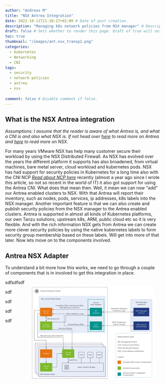 ```yaml
---
author: "Andreas M"
title: "NSX Antrea Integration"
date: 2022-10-11T21:38:27+02:00 # Date of post creation.
description: "Managing k8s network policies from NSX manager" # Description used for search engine.
draft: false # Sets whether to render this page. Draft of true will not be rendered.
toc: true
thumbnail: "/images/ant.nsx_transp1.png"
categories:
  - Kubernetes
  - Networking
  - CNI
tags:
  - security
  - network-policies
  - antrea
  - nsx

comment: false # Disable comment if false.
---
```




## What is the NSX Antrea integration 

 *Assumptions: I assume that the reader is aware of what Antrea is, and what a CNI is and also what NSX is. If not head over [here](http://antrea.io) to read more on Antrea and [here](https://www.vmware.com/products/nsx.html) to read more on NSX.* 

For many years VMware NSX has help many customer secure their workload by using the NSX Distributed Firewall. As NSX has evolved over the years the different platform it supports has also broadened, from virtual machines, bare metal server, cloud workload and kubernetes pods. NSX has had support for security policies in Kubernetes for a long time also with the CNI NCP [*Read about NCP here*](https://docs.vmware.com/en/VMware-NSX-T-Data-Center/3.2/ncp-kubernetes/GUID-52A92986-0FDF-43A5-A7BB-C037889F7559.html) recently (almost a year ago since I wrote this article, so not so recent in the world of IT) it also got support for using the Antrea CNI.  What does that mean then. Well, it mean we can now "add" our Antrea enabled clusters to NSX. With that Antrea will report their inventory, such as nodes, pods, services, ip addresses, k8s labels into the NSX manager. Another important feature is that we can also create and publish security policies from the NSX manager to the Antrea enabled clusters. Antrea is supported in almost all kinds of Kubernetes platforms, our own Tanzu solutions, upstream k8s, ARM, public cloud etc so it is very flexible. And with the rich information NSX gets from Antrea we can create more clever security policies by using the native kubernetes labels to form security group membership based on these labels. Will get into more of that later. Now lets move on to the components involved. 

## Antrea NSX Adapter

To understand a bit more how this works, we need to go through a couple of components that is in involved to get this integration in place. 



<img style="float:right; width:400px; margin: 20px;" src="images/image-20221012090004765.png">

sdfsdfsdf

sdf

sdf

sdf

sdf
